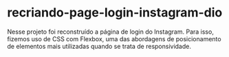 # recriando-page-login-instagram-dio
Nesse projeto foi reconstruído a página de login do Instagram. Para isso, fizemos uso de CSS com Flexbox, uma das abordagens de posicionamento de elementos mais utilizadas quando se trata de responsividade.
